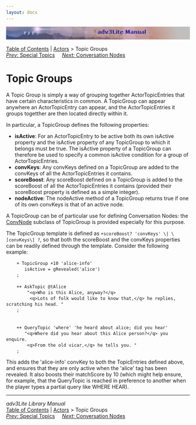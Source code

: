 ```yaml
---
layout: docs
---
```



<img src="topbar.jpg" data-border="0" />





<a href="toc.html" class="nav">Table of Contents</a> \|
<a href="actor.html" class="nav">Actors</a> \> Topic Groups  
<span class="navnp"><a href="specialtopic.html" class="nav"><em>Prev:</em> Special Topics</a>
   
<a href="convnode.html" class="nav"><em>Next:</em> Conversation Nodes</a>
    </span>





# Topic Groups

A Topic Group is simply a way of grouping together ActorTopicEntries
that have certain characteristics in common. A TopicGroup can appear
anywhere an ActorTopicEntry can appear, and the ActorTopicEntries it
groups togetther are then located directly within it.

In particular, a TopicGroup defines the following properties:

- **isActive**: For an ActorTopicEntry to be active both its own
  isActive property and the isActive property of any TopicGroup to which
  it belongs must be true. The isActive property of a TopicGroup can
  therefore be used to specify a common isActive condition for a group
  of ActorTopicEntries.
- **convKeys**: Any convKeys defined on a TopicGroup are added to the
  convKeys of all the ActorTopicEntries it contains.
- **scoreBoost**: Any scoreBoost defined on a TopicGroup is added to the
  scoreBoost of all the ActorTopicEntries it contains (provided their
  scoreBoost property is defined as a simple integer).
- **nodeActive**: The nodeActive method of a TopicGroup returns true if
  one of its own convKeys is that of an active node.

A TopicGroup can be of particular use for defining Conversation Nodes:
the [ConvNode](convnode.html#convnode) subclass of TopicGroup is provided
especially for this purpose.

The TopicGroup template is defined as `+scoreBoost?
'convKeys' \| \[convKeys\] ?`, so that both the scoreBoost and the
convKeys properties can be readily defined through the template.
Consider the following example:

```
    + TopicGroup +10 'alice-info'
       isActive = gRevealed('alice')
    ;

    ++ AskTopic @tAlice
        "<q>Who is this Alice, anyway?</q>
         <q>Lots of folk would like to know that,</q> he replies, scratching his head. "
    ;
     
     
    ++ QueryTopic 'where' 'he heard about alice; did you hear'
       "<q>Where did you hear about this Alice person?</q> you enquire. 
        <q>From the old vicar,</q> he tells you. "
    ;
```

This adds the 'alice-info' convKey to both the TopicEntries defined
above, and ensures that they are only active when the 'alice' tag has
been revealed. It also boosts their matchScore by 10 (which might help
ensure, for example, that the QueryTopic is reached in preference to
another when the player types a partial query like WHERE HEAR).



------------------------------------------------------------------------



*adv3Lite Library Manual*  
<a href="toc.html" class="nav">Table of Contents</a> \|
<a href="actor.html" class="nav">Actors</a> \> Topic Groups  
<span class="navnp"><a href="specialtopic.html" class="nav"><em>Prev:</em> Special Topics</a>
   
<a href="convnode.html" class="nav"><em>Next:</em> Conversation Nodes</a>
    </span>


